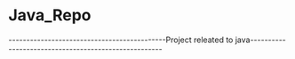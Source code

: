 # Java_Repo
--------------------------------------------Project releated to java-----------------------------------------------------


